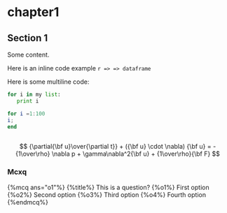 # chapter1



## Section 1

Some content. 

Here is an inline code example `r => => dataframe`

Here is some multiline code:

```python
for i in my list:
   print i
```

```octave
for i =1:100
i;
end
   
```

$$ {\partial{\bf u}\over{\partial t}} + ({\bf u} \cdot \nabla) {\bf u} = - {1\over\rho} \nabla p + \gamma\nabla^2{\bf u} + {1\over\rho}{\bf F} $$



### Mcxq

{%mcq ans="o1"%}
{%title%} This is a question?
{%o1%} First option
{%o2%} Second option
{%o3%} Third option
{%o4%} Fourth option
{%endmcq%}
